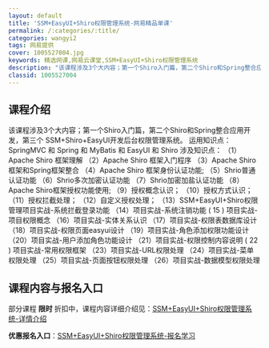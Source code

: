 ```yaml
---
layout: default
title: 'SSM+EasyUI+Shiro权限管理系统-网易精品单课'
permalink: /:categories/:title/
categories: wangyi2
tags: 网易提供
cover: 1005527004.jpg
keywords: 精选网课,网易云课堂,SSM+EasyUI+Shiro权限管理系统
description: "该课程涉及3个大内容；第一个Shiro入门篇，第二个Shiro和Spring整合应用开发，第三个SSM+Shiro+EasyUI开发后台权限管理系统。运用知识点：SpringMVC和Spri"
classid: 1005527004
---
```


## 课程介绍

该课程涉及3个大内容；第一个Shiro入门篇，第二个Shiro和Spring整合应用开发，第三个 SSM+Shiro+EasyUI开发后台权限管理系统。
运用知识点：SpringMVC 和 Spring 和 MyBatis 和 EasyUI 和 Shiro
涉及知识点：
（1）Apache Shiro 框架理解
（2）Apache Shiro 框架入门程序
（3）Apache Shiro 框架和Spring框架整合
（4）Apache Shiro 框架身份认证功能;
（5）Shrio普通认证功能
（6）Shrio多次加密认证功能
（7）Shrio加密加盐认证功能
（8）Apache Shiro框架授权功能使用;
（9）授权概念认识；
（10）授权方式认识；
（11）授权拦截处理；
（12）自定义授权处理；
（13）SSM+EasyUI+Shiro权限管理项目实战-系统拦截登录功能
（14）项目实战-系统注销功能
 ( 15 )  项目实战-项目权限概念
（16）项目实战-实体关系认识
（17）项目实战-权限表数据库设计
（18）项目实战-权限页面easyui设计
（19）项目实战-角色添加权限功能设计
（20）项目实战-用户添加角色功能设计
（21）项目实战-权限控制内容说明
 ( 22 )  项目实战-常用权限框架
（23）项目实战-URL权限处理
（24）项目实战-菜单权限处理
（25）项目实战-页面按钮权限处理
（26）项目实战-数据模型权限处理

## 课程内容与报名入口

部分课程 **限时** 折扣中，课程内容详细介绍见：[SSM+EasyUI+Shiro权限管理系统-详情介绍](https://study.163.com/course/introduction/1005527004.htm?share=1&shareId=1025206652&utm_campaign=share&utm_medium=iphoneShare&utm_source=&utm_u=1025206652)

**优惠报名入口**：[SSM+EasyUI+Shiro权限管理系统-报名学习](https://study.163.com/course/introduction/1005527004.htm?share=1&shareId=1025206652&utm_campaign=share&utm_medium=iphoneShare&utm_source=&utm_u=1025206652)

